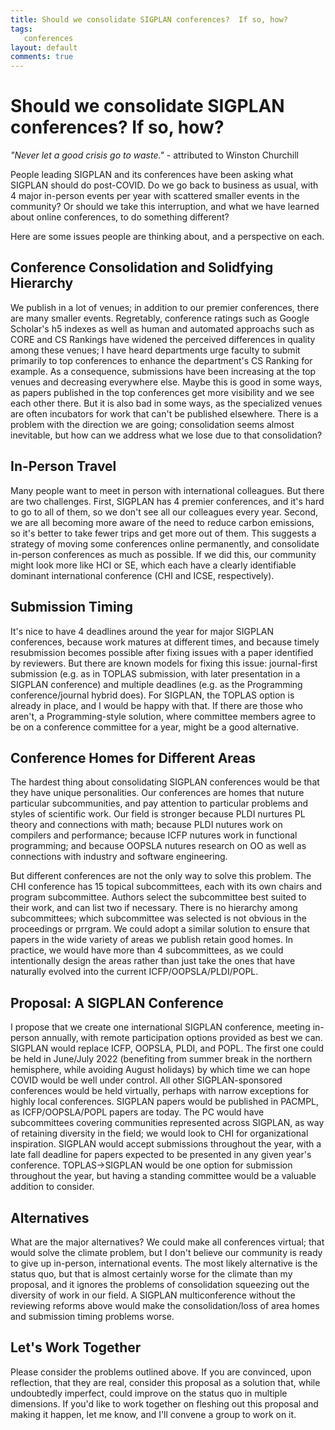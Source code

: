 ```yaml
---
title: Should we consolidate SIGPLAN conferences?  If so, how?
tags:
   conferences
layout: default
comments: true
---
```



Should we consolidate SIGPLAN conferences?  If so, how?
=======================================================

*"Never let a good crisis go to waste."* - attributed to Winston Churchill

People leading SIGPLAN and its conferences have been asking what SIGPLAN should do post-COVID.  Do we go back to business as usual, with 4 major in-person events per year with scattered smaller events in the community?  Or should we take this interruption, and what we have learned about online conferences, to do something different?

Here are some issues people are thinking about, and a perspective on each.

Conference Consolidation and Solidfying Hierarchy
--------------------------------------------------

We publish in a lot of venues; in addition to our premier conferences, there are many smaller events.  Regretably, conference ratings such as Google Scholar's h5 indexes as well as human and automated approachs such as CORE and CS Rankings have widened the perceived differences in quality among these venues; I have heard departments urge faculty to submit primarily to top conferences to enhance the department's CS Ranking for example.  As a consequence, submissions have been increasing at the top venues and decreasing everywhere else.  Maybe this is good in some ways, as papers published in the top conferences get more visibility and we see each other there.  But it is also bad in some ways, as the specialized venues are often incubators for work that can't be published elsewhere.  There is a problem with the direction we are going; consolidation seems almost inevitable, but how can we address what we lose due to that consolidation?

In-Person Travel
----------------

Many people want to meet in person with international colleagues.  But there are two challenges.  First, SIGPLAN has 4 premier conferences, and it's hard to go to all of them, so we don't see all our colleagues every year.  Second, we are all becoming more aware of the need to reduce carbon emissions, so it's better to take fewer trips and get more out of them.  This suggests a strategy of moving some conferences online permanently, and consolidate in-person conferences as much as possible.  If we did this, our community might look more like HCI or SE, which each have a clearly identifiable dominant international conference (CHI and ICSE, respectively).

Submission Timing
-----------------
 
It's nice to have 4 deadlines around the year for major SIGPLAN conferences, because work matures at different times, and because timely resubmission becomes possible after fixing issues with a paper identified by reviewers.  But there are known models for fixing this issue: journal-first submission (e.g. as in TOPLAS submission, with later presentation in a SIGPLAN conference) and multiple deadlines (e.g. as the Programming conference/journal hybrid does).  For SIGPLAN, the TOPLAS option is already in place, and I would be happy with that.  If there are those who aren't, a Programming-style solution, where committee members agree to be on a conference committee for a year, might be a good alternative.
 
Conference Homes for Different Areas
------------------------------------

The hardest thing about consolidating SIGPLAN conferences would be that they have unique personalities.  Our conferences are homes that nuture particular subcommunities, and pay attention to particular problems and styles of scientific work.  Our field is stronger because PLDI nurtures PL theory and connections with math; because PLDI nutures work on compilers and performance; because ICFP nutures work in functional programming; and because OOPSLA nutures research on OO as well as connections with industry and software engineering.

But different conferences are not the only way to solve this problem.  The CHI conference has 15 topical subcommittees, each with its own chairs and program subcommittee.  Authors select the subcommittee best suited to their work, and can list two if necessary.  There is no hierarchy among subcommittees; which subcommittee was selected is not obvious in the proceedings or prrgram.  We could adopt a similar solution to ensure that papers in the wide variety of areas we publish retain good homes.  In practice, we would have more than 4 subcommittees, as we could intentionally design the areas rather than just take the ones that have naturally evolved into the current ICFP/OOPSLA/PLDI/POPL.


Proposal: A SIGPLAN Conference
------------------------------

I propose that we create one international SIGPLAN conference, meeting in-person annually, with remote participation options provided as best we can.  SIGPLAN would replace ICFP, OOPSLA, PLDI, and POPL.  The first one could be held in June/July 2022 (benefiting from summer break in the northern hemisphere, while avoiding August holidays) by which time we can hope COVID would be well under control.  All other SIGPLAN-sponsored conferences would be held virtually, perhaps with narrow exceptions for highly local conferences.  SIGPLAN papers would be published in PACMPL, as ICFP/OOPSLA/POPL papers are today.  The PC would have subcommittees covering communities represented across SIGPLAN, as way of retaining diversity in the field; we would look to CHI for organizational inspiration.  SIGPLAN would accept submissions throughout the year, with a late fall deadline for papers expected to be presented in any given year's conference.  TOPLAS->SIGPLAN would be one option for submission throughout the year, but having a standing committee would be a valuable addition to consider.

Alternatives
------------

What are the major alternatives?  We could make all conferences virtual; that would solve the climate problem, but I don't believe our community is ready to give up in-person, international events.  The most likely alternative is the status quo, but that is almost certainly worse for the climate than my proposal, and it ignores the problems of consolidation squeezing out the diversity of work in our field.  A SIGPLAN multiconference without the reviewing reforms above would make the consolidation/loss of area homes and submission timing problems worse.

Let's Work Together
-------------------

Please consider the problems outlined above.  If you are convinced, upon reflection, that they are real, consider this proposal as a solution that, while undoubtedly imperfect, could improve on the status quo in multiple dimensions.  If you'd like to work together on fleshing out this proposal and making it happen, let me know, and I'll convene a group to work on it.
